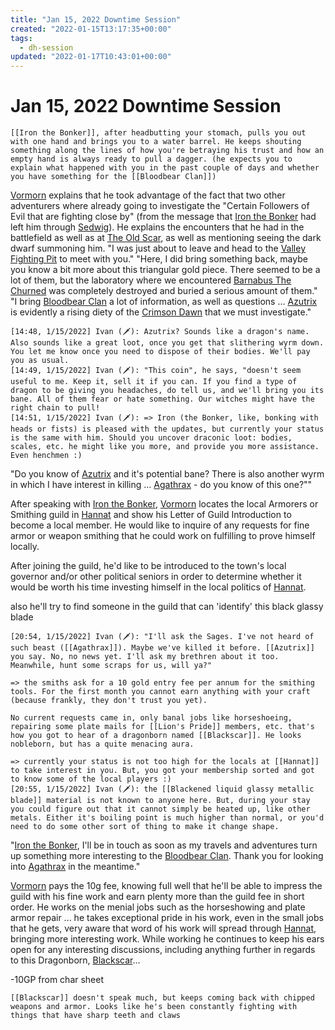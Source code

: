 ```yaml
---
title: "Jan 15, 2022 Downtime Session"
created: "2022-01-15T13:17:35+00:00"
tags:
  - dh-session
updated: "2022-01-17T10:43:01+00:00"
---
```


# Jan 15, 2022 Downtime Session

````ad-quote
[[Iron the Bonker]], after headbutting your stomach, pulls you out with one hand and brings you to a water barrel. He keeps shouting something along the lines of how you're betraying his trust and how an empty hand is always ready to pull a dagger. (he expects you to explain what happened with you in the past couple of days and whether you have something for the [[Bloodbear Clan]])
````

[Vormorn](Vormorn.md) explains that he took advantage of the fact that two other adventurers where already going to investigate the "Certain Followers of Evil that are fighting close by" (from the message that [Iron the Bonker](Iron%20the%20Bonker.md) had left him through [Sedwig](Sedwig.md)).  He explains the encounters that he had in the battlefield as well as at [The Old Scar](The%20Old%20Scar.md), as well as mentioning seeing the dark dwarf summoning him.  "I was just about to leave and head to the [Valley Fighting Pit](Valley%20Fighting%20Pit.md) to meet with you."  "Here, I did bring something back, maybe you know a bit more about this triangular gold piece.  There seemed to be a lot of them, but the laboratory where we encountered [Barnabus The Churned](Barnabus%20The%20Churned.md) was completely destroyed and buried a serious amount of them."  "I bring [Bloodbear Clan](Bloodbear%20Clan.md) a lot of information, as well as questions ...  [Azutrix](Azutrix.md) is evidently a rising diety of the [Crimson Dawn](Crimson%20Dawn.md) that we must investigate."

````ad-quote
[14:48, 1/15/2022] Ivan (🗡️): Azutrix? Sounds like a dragon's name. Also sounds like a great loot, once you get that slithering wyrm down. You let me know once you need to dispose of their bodies. We'll pay you as usual.
[14:49, 1/15/2022] Ivan (🗡️): "This coin", he says, "doesn't seem useful to me. Keep it, sell it if you can. If you find a type of dragon to be giving you headaches, do tell us, and we'll bring you its bane. All of them fear or hate something. Our witches might have the right chain to pull!
[14:51, 1/15/2022] Ivan (🗡️): => Iron (the Bonker, like, bonking with heads or fists) is pleased with the updates, but currently your status is the same with him. Should you uncover draconic loot: bodies, scales, etc. he might like you more, and provide you more assistance. Even henchmen :)
````

"Do you know of [Azutrix](Azutrix.md) and it's potential bane?  There is also another wyrm in which I have interest in killing ...  [Agathrax](Agathrax.md) - do you know of this one?""

After speaking with [Iron the Bonker](Iron%20the%20Bonker.md), [Vormorn](Vormorn.md) locates the local Armorers or Smithing guild in [Hannat](Hannat.md) and show his Letter of Guild Introduction to become a local member.  He would like to inquire of any requests for fine armor or weapon smithing that he could work on fulfilling to prove himself locally.

After joining the guild, he'd like to be introduced to the town's local governor and/or other political seniors in order to determine whether it would be worth his time investing himself in the local politics of [Hannat](Hannat.md).

also he'll try to find someone in the guild that can 'identify' this black glassy blade

````ad-quote
[20:54, 1/15/2022] Ivan (🗡️): "I'll ask the Sages. I've not heard of such beast ([[Agathrax]]). Maybe we've killed it before. [[Azutrix]] you say. No, no news yet. I'll ask my brethren about it too. Meanwhile, hunt some scraps for us, will ya?"

=> the smiths ask for a 10 gold entry fee per annum for the smithing tools. For the first month you cannot earn anything with your craft (because frankly, they don't trust you yet).

No current requests came in, only banal jobs like horseshoeing, repairing some plate mails for [[Lion's Pride]] members, etc. that's how you got to hear of a dragonborn named [[Blackscar]]. He looks nobleborn, but has a quite menacing aura.

=> currently your status is not too high for the locals at [[Hannat]] to take interest in you. But, you got your membership sorted and got to know some of the local players :)
[20:55, 1/15/2022] Ivan (🗡️): the [[Blackened liquid glassy metallic blade]] material is not known to anyone here. But, during your stay you could figure out that it cannot simply be heated up, like other metals. Either it's boiling point is much higher than normal, or you'd need to do some other sort of thing to make it change shape.
````

"[Iron the Bonker](Iron%20the%20Bonker.md), I'll be in touch as soon as my travels and adventures turn up something more interesting to the [Bloodbear Clan](Bloodbear%20Clan.md).  Thank you for looking into [Agathrax](Agathrax.md) in the meantime."

[Vormorn](Vormorn.md) pays the 10g fee, knowing full well that he'll be able to impress the guild with his fine work and earn plenty more than the guild fee in short order.  He works on the menial jobs such as the horseshowing and plate armor repair ... he takes exceptional pride in his work, even in the small jobs that he gets, very aware that word of his work will spread through [Hannat](Hannat.md), bringing more interesting work.  While working he continues to keep his ears open for any interesting discussions, including anything further in regards to this Dragonborn, [Blackscar](Blackscar.md)...

-10GP from char sheet

````ad-quote
[[Blackscar]] doesn't speak much, but keeps coming back with chipped weapons and armor. Looks like he's been constantly fighting with things that have sharp teeth and claws
````
